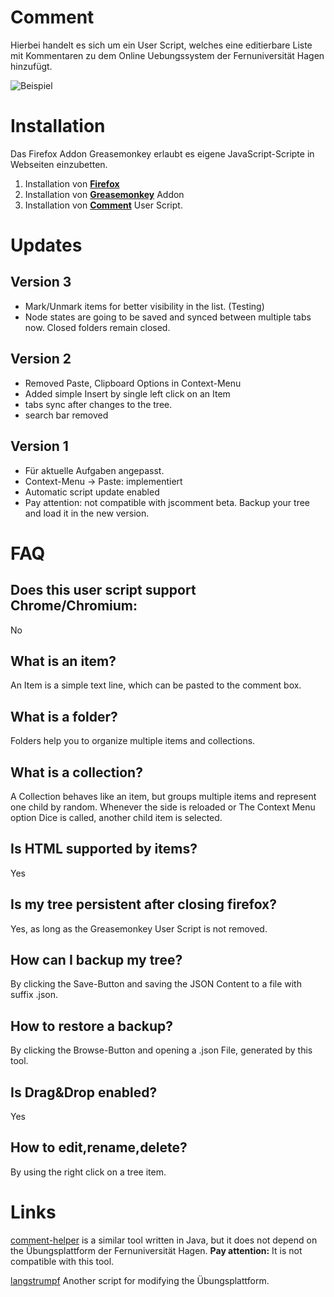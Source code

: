 # Comment
Hierbei handelt es sich um ein User Script, welches eine editierbare Liste mit Kommentaren zu dem Online Uebungssystem der Fernuniversität Hagen hinzufügt.

![Beispiel](https://github.com/pecheur/jscomment/blob/master/example.png)

# Installation
Das Firefox Addon Greasemonkey erlaubt es eigene JavaScript-Scripte in Webseiten einzubetten.

1. Installation von [**Firefox**](https://www.mozilla.org/en-US/firefox/new/)
2. Installation von [**Greasemonkey**](https://addons.mozilla.org/de/firefox/addon/greasemonkey/) Addon
3. Installation von [**Comment**](https://github.com/pecheur/jscomment/raw/master/comment.user.js) User Script.

# Updates
## Version 3
* Mark/Unmark items for better visibility in the list. (Testing)
* Node states are going to be saved and synced between multiple tabs now. Closed folders remain closed.

## Version 2
* Removed Paste, Clipboard Options in Context-Menu
* Added simple Insert by single left click on an Item
* tabs sync after changes to the tree.
* search bar removed

## Version 1
* Für aktuelle Aufgaben angepasst.
* Context-Menu -> Paste: implementiert
* Automatic script update enabled
* Pay attention: not compatible with jscomment beta. Backup your tree and load it in the new version.

# FAQ
## Does this user script support Chrome/Chromium:
No

## What is an **item**?
An Item is a simple text line, which can be pasted to the comment box.

## What is a **folder**?
Folders help you to organize multiple items and collections.

## What is a **collection**?
A Collection behaves like an item, but groups multiple items and represent one child by random. Whenever the side is reloaded or The Context Menu option Dice is called, another child item is selected.

## Is **HTML** supported by items?
Yes

## Is my tree **persistent** after closing firefox?
Yes, as long as the Greasemonkey User Script is not removed.

## How can I **backup** my tree?
By clicking the Save-Button and saving the JSON Content to a file with suffix .json.

## How to **restore** a backup?
By clicking the Browse-Button and opening a .json File, generated by this tool.

## Is **Drag&Drop** enabled?
Yes

## How to **edit**,**rename**,**delete**?
By using the right click on a tree item.

# Links
[comment-helper](https://github.com/pecheur/comment-helper) is a similar tool written in Java, but it does not depend on the Übungsplattform der Fernuniversität Hagen. **Pay attention:** It is not compatible with this tool.

[langstrumpf](https://github.com/pecheur/langstrumpf) Another script for modifying the Übungsplattform.

